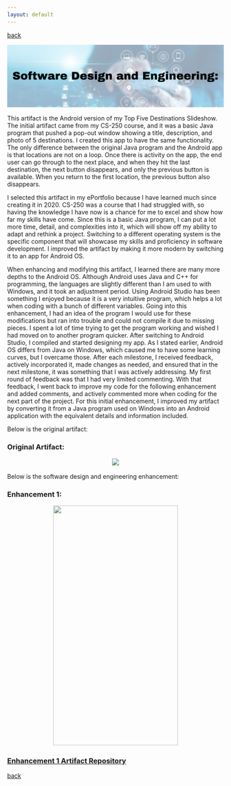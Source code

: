 ```yaml
---
layout: default
---
```


[back](./)

<center>
  <img src="/assets/img/design.png">
</center>

This artifact is the Android version of my Top Five Destinations Slideshow. The initial artifact came from my CS-250 course, and it was a basic Java program that pushed a pop-out window showing a title, description, and photo of 5 destinations. I created this app to have the same functionality. The only difference between the original Java program and the Android app is that locations are not on a loop. Once there is activity on the app, the end user can go through to the next place, and when they hit the last destination, the next button disappears, and only the previous button is available. When you return to the first location, the previous button also disappears.  

I selected this artifact in my ePortfolio because I have learned much since creating it in 2020. CS-250 was a course that I had struggled with, so having the knowledge I have now is a chance for me to excel and show how far my skills have come. Since this is a basic Java program, I can put a lot more time, detail, and complexities into it, which will show off my ability to adapt and rethink a project. Switching to a different operating system is the specific component that will showcase my skills and proficiency in software development. I improved the artifact by making it more modern by switching it to an app for Android OS.  

When enhancing and modifying this artifact, I learned there are many more depths to the Android OS. Although Android uses Java and C++ for programming, the languages are slightly different than I am used to with Windows, and it took an adjustment period. Using Android Studio has been something I enjoyed because it is a very intuitive program, which helps a lot when coding with a bunch of different variables. Going into this enhancement, I had an idea of the program I would use for these modifications but ran into trouble and could not compile it due to missing pieces. I spent a lot of time trying to get the program working and wished I had moved on to another program quicker. After switching to Android Studio, I compiled and started designing my app. As I stated earlier, Android OS differs from Java on Windows, which caused me to have some learning curves, but I overcame those. After each milestone, I received feedback, actively incorporated it, made changes as needed, and ensured that in the next milestone, it was something that I was actively addressing. My first round of feedback was that I had very limited commenting. With that feedback, I went back to improve my code for the following enhancement and added comments, and actively commented more when coding for the next part of the project. For this initial enhancement, I improved my artifact by converting it from a Java program used on Windows into an Android application with the equivalent details and information included.




Below is the original artifact:

### Original Artifact:

<center>
  <img src="/assets/gif/original.gif">
</center>


Below is the software design and engineering enhancement:

### Enhancement 1:

<center>
  <img src="/assets/gif/enhancement1.gif" width=290 height=557 >
</center>


### [Enhancement 1 Artifact Repository](https://github.com/katekowalyshyn/katekowalyshyn.github.io/blob/main/Enhancement1/README.md#enhancement-1-software-design-and-engineering)


[back](./)
